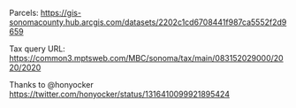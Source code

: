 Parcels: https://gis-sonomacounty.hub.arcgis.com/datasets/2202c1cd6708441f987ca5552f2d9659

Tax query URL: https://common3.mptsweb.com/MBC/sonoma/tax/main/083152029000/2020/2020

Thanks to @honyocker https://twitter.com/honyocker/status/1316410099921895424
